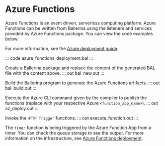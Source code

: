 # Azure Functions

Azure Functions is an event driven, serverless computing platform. Azure Functions can be written from Ballerina using the listeners and services provided by Azure Functions package. You can view the code examples below.

For more information, see the [Azure deployment guide](https://ballerina.io/learn/deployment/azure-functions/).

::: code azure_functions_deployment.bal :::

Create a Ballerina package and replace the content of the generated BAL file with the content above.
::: out bal_new.out :::

Build the Ballerina program to generate the Azure Functions artifacts.
::: out bal_build.out :::

Execute the Azure CLI command given by the compiler to publish the functions (replace with your respective Azure `<function_app_name>`).
::: out az_deploy.out :::

Invoke the `HTTP Trigger` functions.
::: out execute_function.out :::

The `timer` function is being triggered by the Azure Function App from a timer. You can check the queue storage to see the output. For more information on the infrastructure, see [Azure Functions deployment](/learn/deployment/azure-functions/).
